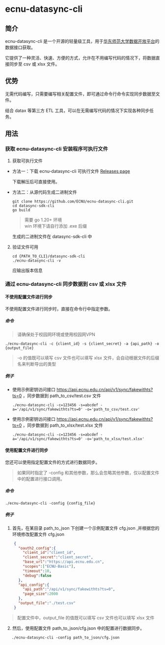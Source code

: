 # ecnu-datasync-cli

## 简介
ecnu-datasync-cli 是一个开源的轻量级工具，用于[华东师范大学数据开放平台](https://developer.ecnu.edu.cn/doc/#/)的数据接口获取。

它提供了一种灵活、快速、方便的方式，允许在不用编写代码的情况下，将数据直接同步至 csv 或 xlsx 文件。

## 优势

无需代码编写，只需要编写相关配置文件，即可通过命令行命令实现同步数据至文件。

结合 datax 等第三方 ETL 工具，可以在无需编写代码的情况下实现各种同步任务。

## 用法

### 获取 ecnu-datasync-cli 安装程序可执行文件
1. 获取可执行文件
* 方法一：下载 ecnu-datasync-cli 可执行文件 [Releases page](https://github.com/ECNU/ecnu-datasync-cli/releases/latest)

  下载解压后可直接使用。

* 方法二：从源代码生成二进制文件
  ```shell
  git clone https://github.com/ECNU/ecnu-datasync-cli.git
  cd datasync-sdk-cli
  go build
  ```
    > 需要 go 1.20+ 环境  
      win 环境下请自行添加 .exe 后缀

  生成的二进制文件在 datasync-sdk-cli 中

2. 验证文件可用
    ```shell
    cd {PATH_TO_CLI}/datasync-sdk-cli
    ./ecnu-datasync-cli -v
    ```
   应输出版本信息

### 通过 ecnu-datasync-cli 同步数据到 csv 或 xlsx 文件

#### 不使用配置文件进行同步

不使用配置文件进行同步时，直接在命令行中指定参数。

##### 命令

> 请确保处于校园网环境或使用校园网VPN

```shell
./ecnu-datasync-cli -c {client_id} -s {client_secret} -a {api_path} -o {output_file}
```
> -o 的值既可以填写 csv 文件也可以填写 xlsx 文件，会自动根据文件的后缀名来判断导出的类型
##### 例子

* 使用示例密钥访问接口 https://api.ecnu.edu.cn/api/v1/sync/fakewithts?ts=0 ，同步数据到 path_to_csv/test.csv 文件

  ```shell
  ./ecnu-datasync-cli -c=123456 -s=abcdef -a='/api/v1/sync/fakewithts?ts=0' -o='path_to_csv/test.csv'
  ```

* 使用示例密钥访问接口 https://api.ecnu.edu.cn/api/v1/sync/fakewithts?ts=0 ，同步数据到 path_to_xlsx/test.xlsx 文件

  ```shell
  ./ecnu-datasync-cli -c=123456 -s=abcdef -a='/api/v1/sync/fakewithts?ts=0' -o='path_to_xlsx/test.xlsx'
  ```

#### 使用配置文件进行同步

您还可以使用指定配置文件的方式进行数据同步。

> 如果同时指定了 -config 和其他参数，那么会忽略其他参数，仅以配置文件中的配置进行接口调用。

##### 命令
  ```shell
  ./ecnu-datasync-cli -config {config_file}
  ```
##### 例子
1. 首先，在某目录 path_to_json 下创建一个示例配置文件 cfg.json ,并根据您的环境修改配置文件 cfg.json

```json
    {
      "oauth2_config":{
        "client_id":"client_id",
        "client_secret":"client_secret",
        "base_url":"https://api.ecnu.edu.cn",
        "scopes":["ECNU-Basic"],
        "timeout":10,
        "debug":false
      },
      "api_config":{
        "api_path":"/api/v1/sync/fakewithts?ts=0",
        "page_size":2000
      },
      "output_file":"./test.csv"    
    }
```
> 配置文件中，output_file 的值既可以填写 csv 文件也可以填写 xlsx 文件

2. 然后，使用配置文件 path_to_json/cfg.json 中的配置进行数据同步。

```shell
   ./ecnu-datasync-cli -config path_to_json/cfg.json
```
   
